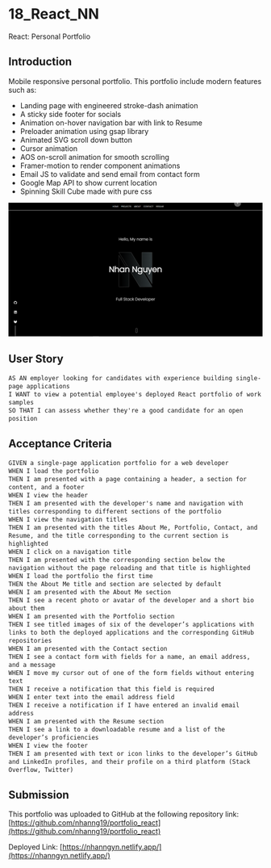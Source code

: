  # 18_React_NN
React: Personal Portfolio

## Introduction
Mobile responsive personal portfolio. This portfolio include modern features such as: 
* Landing page with engineered stroke-dash animation
* A sticky side footer for socials 
* Animation on-hover navigation bar with link to Resume
* Preloader animation using gsap library
* Animated SVG scroll down button
* Cursor animation
* AOS on-scroll animation for smooth scrolling
* Framer-motion to render component animations
* Email JS to validate and send email from contact form
* Google Map API to show current location
* Spinning Skill Cube made with pure css

![](./assets/website.PNG)

## User Story

```
AS AN employer looking for candidates with experience building single-page applications
I WANT to view a potential employee's deployed React portfolio of work samples
SO THAT I can assess whether they're a good candidate for an open position
```

## Acceptance Criteria

```
GIVEN a single-page application portfolio for a web developer
WHEN I load the portfolio
THEN I am presented with a page containing a header, a section for content, and a footer
WHEN I view the header
THEN I am presented with the developer's name and navigation with titles corresponding to different sections of the portfolio
WHEN I view the navigation titles
THEN I am presented with the titles About Me, Portfolio, Contact, and Resume, and the title corresponding to the current section is highlighted
WHEN I click on a navigation title
THEN I am presented with the corresponding section below the navigation without the page reloading and that title is highlighted
WHEN I load the portfolio the first time
THEN the About Me title and section are selected by default
WHEN I am presented with the About Me section
THEN I see a recent photo or avatar of the developer and a short bio about them
WHEN I am presented with the Portfolio section
THEN I see titled images of six of the developer’s applications with links to both the deployed applications and the corresponding GitHub repositories
WHEN I am presented with the Contact section
THEN I see a contact form with fields for a name, an email address, and a message
WHEN I move my cursor out of one of the form fields without entering text
THEN I receive a notification that this field is required
WHEN I enter text into the email address field
THEN I receive a notification if I have entered an invalid email address
WHEN I am presented with the Resume section
THEN I see a link to a downloadable resume and a list of the developer’s proficiencies
WHEN I view the footer
THEN I am presented with text or icon links to the developer’s GitHub and LinkedIn profiles, and their profile on a third platform (Stack Overflow, Twitter)

``` 

## Submission
This portfolio was uploaded to GitHub at the following repository link:
[https://github.com/nhanng19/portfolio_react](https://github.com/nhanng19/portfolio_react)

Deployed Link:
[https://nhanngyn.netlify.app/](https://nhanngyn.netlify.app/)

